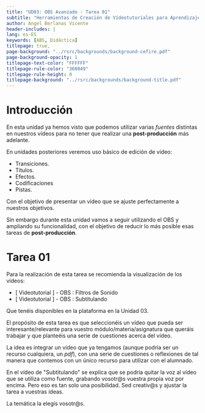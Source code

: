 ```yaml
---
title: "UD03: OBS Avanzado - Tarea 01"
subtitle: "Herramientas de Creación de Vídeotutoriales para Aprendizaje Basado en Servicios"
author: Angel Berlanas Vicente
header-includes: |
lang: es-ES
keywords: [ABS, Didáctica]
titlepage: true,
page-background: "../rsrc/backgrounds/background-cefire.pdf"
page-background-opacity: 1
titlepage-text-color: "FFFFFF"
titlepage-rule-color: "360049"
titlepage-rule-height: 0
titlepage-background: "../rsrc/backgrounds/background-title.pdf"
---
```


# Introducción

En esta unidad ya hemos visto que podemos utilizar varias *fuentes* distintas en nuestros vídeos para no tener que realizar una **post-producción** más adelante. 

En unidades posteriores veremos uso básico de edición de vídeo:

- Transiciones.
- Títulos.
- Efectos.
- Codificaciones
- Pistas.

Con el objetivo de presentar un vídeo que se ajuste perfectamente a nuestros objetivos. 

Sin embargo durante esta unidad vamos a seguir utilizando el OBS y ampliando su funcionalidad, con el objetivo de
reducir lo más posible esas tareas de **post-producción**.

# Tarea 01

Para la realización de esta tarea se recomienda la visualización de los vídeos:

- [ Videotutorial ] - OBS : Filtros de Sonido
- [ Videotutorial ] - OBS : Subtitulando

Que tenéis disponibles en la plataforma en la Unidad 03.

El propósito de esta tarea es que seleccionéis un vídeo que pueda ser interesante/relevante para vuestro módulo/materia/asignatura que queráis trabajar y que planteéis una serie de cuestiones acerca del vídeo.

La idea es integrar un vídeo que ya tengamos (aunque podría ser un recurso cualquiera, un *pdf*), con una serie de cuestiones o reflexiones de tal manera que contemos con un único recurso para utilizar con el alumnado.

En el vídeo de "Subtitulando" se explica que se podría quitar la voz al vídeo que se utiliza como fuente, grabando vosotr@s vuestra propia voz por encima. Pero eso es tan solo una posibilidad. Sed creativ@s y ajustar la tarea a vuestras ideas.

La temática la elegís vosotr@s.





